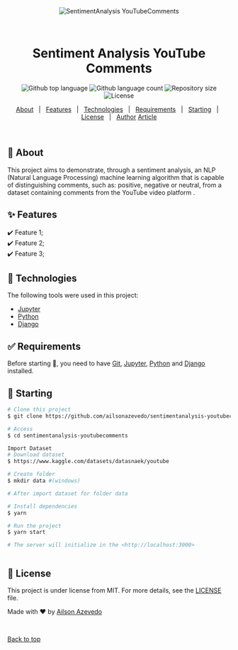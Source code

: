 <div align="center" id="top"> 
  <img src="./.github/app.gif" alt="SentimentAnalysis YouTubeComments" />

  &#xa0;

  <!-- <a href="https://sentimentanalysisyoutubecomments.netlify.app">Demo</a> -->
</div>

<h1 align="center">Sentiment Analysis YouTube Comments</h1>

<p align="center">

  <img alt="Github top language" src="https://img.shields.io/github/languages/top/ailsonazevedo/sentimentanalysis-youtubecomments?color=E8050E">

  <img alt="Github language count" src="https://img.shields.io/github/languages/count/ailsonazevedo/sentimentanalysis-youtubecomments?color=E8050E">

  <img alt="Repository size" src="https://img.shields.io/github/repo-size/ailsonazevedo/sentimentanalysis-youtubecomments?color=E8050E">

  <img alt="License" src="https://img.shields.io/github/license/ailsonazevedo/sentimentanalysis-youtubecomments?color=E8050E">

  <!-- <img alt="Github issues" src="https://img.shields.io/github/issues/{{YOUR_GITHUB_USERNAME}}/sentimentanalysis-youtubecomments?color=56BEB8" /> -->

  <!-- <img alt="Github forks" src="https://img.shields.io/github/forks/{{YOUR_GITHUB_USERNAME}}/sentimentanalysis-youtubecomments?color=56BEB8" /> -->

  <!-- <img alt="Github stars" src="https://img.shields.io/github/stars/{{YOUR_GITHUB_USERNAME}}/sentimentanalysis-youtubecomments?color=56BEB8" /> -->
</p>

<!-- Status -->

<!-- <h4 align="center"> 
	🚧  SentimentAnalysis YouTubeComments 🚀 Under construction...  🚧
</h4> 

<hr> -->

<p align="center">
  <a href="#dart-about">About</a> &#xa0; | &#xa0; 
  <a href="#sparkles-features">Features</a> &#xa0; | &#xa0;
  <a href="#rocket-technologies">Technologies</a> &#xa0; | &#xa0;
  <a href="#white_check_mark-requirements">Requirements</a> &#xa0; | &#xa0;
  <a href="#checkered_flag-starting">Starting</a> &#xa0; | &#xa0;
  <a href="#memo-license">License</a> &#xa0; | &#xa0;
  <a href="https://github.com/ailsonazevedo" target="_blank">Author</a>
  <a href="https://www.overleaf.com/read/jgjnkwbxnpys">Article</a>
</p>

<br>

## :dart: About ##

This project aims to demonstrate, through a sentiment analysis, an
NLP (Natural Language Processing) machine learning algorithm that is capable of distinguishing comments, such as: positive, negative or neutral, from a
dataset containing comments from the YouTube video platform .


## :sparkles: Features ##

:heavy_check_mark: Feature 1;\
:heavy_check_mark: Feature 2;\
:heavy_check_mark: Feature 3;

## :rocket: Technologies ##

The following tools were used in this project:

- [Jupyter](https://jupyter.org/)
- [Python](https://python.org/)
- [Django](https://www.djangoproject.com/)


## :white_check_mark: Requirements ##

Before starting :checkered_flag:, you need to have [Git](https://git-scm.com), [Jupyter](https://jupyter.org/), [Python](https://python.org) and [Django](https://www.djangoproject.com/) installed.

## :checkered_flag: Starting ##

```bash
# Clone this project
$ git clone https://github.com/ailsonazevedo/sentimentanalysis-youtubecomments

# Access
$ cd sentimentanalysis-youtubecomments

Import Dataset
# Download dataset 
$ https://www.kaggle.com/datasets/datasnaek/youtube

# Create folder
$ mkdir data #(windows)

# After import dataset for folder data

# Install dependencies
$ yarn

# Run the project
$ yarn start

# The server will initialize in the <http://localhost:3000>
```
```bash

```

## :memo: License ##

This project is under license from MIT. For more details, see the [LICENSE](LICENSE.md) file.


Made with :heart: by <a href="https://github.com/ailsonazevedo" target="_blank">Ailson Azevedo</a>

&#xa0;

<a href="#top">Back to top</a>
